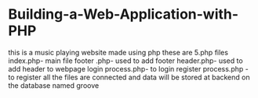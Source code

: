 # Building-a-Web-Application-with-PHP
this is a music playing website made using php
these are 5.php files
index.php- main file
footer .php- used to add footer
header.php- used to add header to webpage
login process.php- to login
register process.php - to register
all the files are connected and data will be stored at backend on the database named groove



<!-- vaibhav -->

